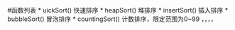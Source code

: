 #函数列表
     * uickSort()   快速排序
	 * heapSort()  堆排序
	 * insertSort() 插入排序
	 * bubbleSort() 冒泡排序
	 * countingSort() 计数排序，限定范围为0~99
 ，，，，